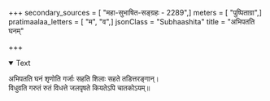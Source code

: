 +++
secondary_sources = [ "महा-सुभाषित-सङ्ग्रहः - 2289",]
meters = [ "पुष्पिताग्रा",]
pratimaalaa_letters = [ "म", "व",]
jsonClass = "Subhaashita"
title = "अभिपतति घनम्"

+++

<details open><summary>Text</summary>

अभिपतति घनं शृणोति गर्जाः सहति शिलाः सहते तडित्तरङ्गान्।  
विधुवति गरुतं रुतं विधत्ते जलपृषते कियतेऽपि चातकोऽयम्॥
</details>
